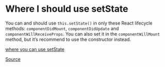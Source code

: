 # Where I should use setState

You can and should use `this.setState()` in only these React lifecycle methods: `componentDidMount`, `componentDidUpdate` and `componentWillReceiveProps`.
You can also set it in the `componentWillMount` method, but it’s recommend to use the constructor instead.

[where you can use setState](https//:image)

[Source](https://levelup.gitconnected.com/react-cheatsheet-this-setstate-8bc12c5f40f5)
